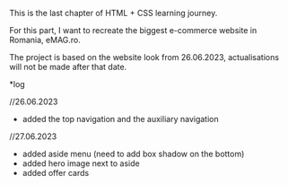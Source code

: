 This is the last chapter of HTML + CSS learning journey.

For this part, I want to recreate the biggest e-commerce website in Romania, eMAG.ro.

The project is based on the website look from 26.06.2023, actualisations will not be made after that date.

\*log

//26.06.2023

- added the top navigation and the auxiliary navigation

//27.06.2023

- added aside menu (need to add box shadow on the bottom)
- added hero image next to aside
- added offer cards
